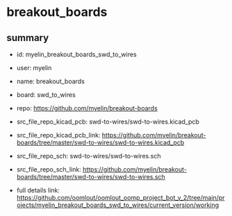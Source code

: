 # breakout_boards
 
## summary 
* id: myelin_breakout_boards_swd_to_wires
* user: myelin
* name: breakout_boards
* board: swd_to_wires
* repo: https://github.com/myelin/breakout-boards
* src_file_repo_kicad_pcb: swd-to-wires/swd-to-wires.kicad_pcb
* src_file_repo_kicad_pcb_link: https://github.com/myelin/breakout-boards/tree/master/swd-to-wires/swd-to-wires.kicad_pcb


* src_file_repo_sch: swd-to-wires/swd-to-wires.sch
* src_file_repo_sch_link: https://github.com/myelin/breakout-boards/tree/master/swd-to-wires/swd-to-wires.sch
* full details link: https://github.com/oomlout/oomlout_oomp_project_bot_v_2/tree/main/projects/myelin_breakout_boards_swd_to_wires/current_version/working  







